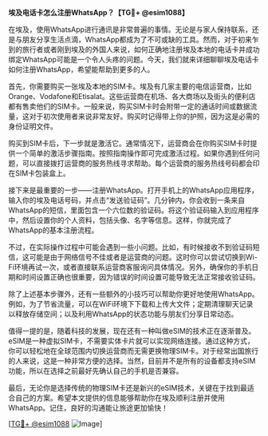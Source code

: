 **埃及电话卡怎么注册WhatsApp？【TG💪+ @esim1088】**

在埃及，使用WhatsApp进行通讯是非常普遍的事情。无论是与家人保持联系，还是与朋友分享生活点滴，WhatsApp都成为了不可或缺的工具。然而，对于初来乍到的旅行者或者刚到埃及的外国人来说，如何正确地注册埃及本地的电话卡并成功绑定WhatsApp可能是一个令人头疼的问题。今天，我们就来详细聊聊埃及电话卡如何注册WhatsApp，希望能帮助到更多的人。

首先，你需要购买一张埃及本地的SIM卡。埃及有几家主要的电信运营商，比如Orange、Vodafone和Etisalat。这些运营商在机场、各大商场以及街头的便利店都有售卖他们的SIM卡。一般来说，购买SIM卡时会附带一定的通话时间或数据流量，这对于初次使用者来说非常友好。购买时记得带上你的护照，因为这是必需的身份证明文件。

购买到SIM卡后，下一步就是激活它。通常情况下，运营商会在你购买SIM卡时提供一个简单的激活步骤指南。按照指南操作即可完成激活过程。如果你遇到任何问题，可以直接拨打运营商的服务热线寻求帮助。每个运营商的服务热线号码都会印在SIM卡包装盒上。

接下来是最重要的一步——注册WhatsApp。打开手机上的WhatsApp应用程序，输入你的埃及电话号码，并点击“发送验证码”。几分钟内，你会收到一条来自WhatsApp的短信，里面包含一个六位数的验证码。将这个验证码输入到应用程序中，然后设置你的个人资料，包括头像、名字等信息。这样，你就完成了WhatsApp的基本注册流程。

不过，在实际操作过程中可能会遇到一些小问题。比如，有时候接收不到验证码短信，这可能是由于网络信号不佳或者是运营商的问题。这时你可以尝试切换到Wi-Fi环境再试一次，或者直接联系运营商客服询问具体情况。另外，确保你的手机日期和时间设置正确也很重要，因为错误的时间设置可能导致无法正常接收验证码。

除了上述基本步骤外，还有一些额外的小技巧可以帮助你更好地使用WhatsApp。例如，为了节省流量，可以在WiFi环境下下载和上传大文件；定期清理聊天记录以释放存储空间；以及利用WhatsApp的状态功能与朋友们分享日常动态。

值得一提的是，随着科技的发展，现在还有一种叫做eSIM的技术正在逐渐普及。eSIM是一种虚拟SIM卡，不需要实体卡片就可以实现网络连接。通过这种方式，你可以轻松地在全球范围内切换运营商而无需更换物理SIM卡。对于经常出国旅行的人来说，这是一种非常方便的选择。当然，目前并不是所有的设备都支持eSIM功能，所以在选择之前最好先确认自己的手机是否兼容。

最后，无论你是选择传统的物理SIM卡还是新兴的eSIM技术，关键在于找到最适合自己的方案。希望本文提供的信息能够帮助你在埃及顺利注册并使用WhatsApp。记住，良好的沟通能让旅途更加愉快！

[[TG💪+ @esim1088](https://t.me/s/esim1088) ![Image](https://i.postimg.cc/4NQfJmqS/Snipaste-2025-05-13-00-14-12.png)]